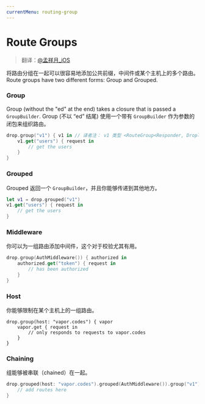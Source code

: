 ```yaml
---
currentMenu: routing-group
---
```


# Route Groups

> 翻译：[@孟祥月_iOS](http://weibo.com/u/1750643861)

将路由分组在一起可以很容易地添加公共前缀，中间件或某个主机上的多个路由。
Route groups have two different forms: Group and Grouped.

### Group

Group (without the "ed" at the end) takes a closure that is passed a `GroupBuilder`.
Group (不以 “ed” 结尾) 使用一个带有 `GroupBuilder` 作为参数的闭包来组织路由。

```swift
drop.group("v1") { v1 in // 译者注： v1 类型 <RouteGroup<Responder, Droplet> 与上面有点出入
    v1.get("users") { request in
        // get the users
    }
}
```

### Grouped

Grouped 返回一个 `GroupBuilder`，并且你能够传递到其他地方。

```swift
let v1 = drop.grouped("v1")
v1.get("users") { request in
    // get the users
}
```

### Middleware

你可以为一组路由添加中间件，这个对于校验尤其有用。

```swift
drop.group(AuthMiddleware()) { authorized in
    authorized.get("token") { request in
        // has been authorized
    }
}
```

### Host

你能够限制在某个主机上的一组路由。

```
drop.group(host: "vapor.codes") { vapor
    vapor.get { request in
        // only responds to requests to vapor.codes
    }
}
```

### Chaining

组能够被串联（chained）在一起。

```swift
drop.grouped(host: "vapor.codes").grouped(AuthMiddleware()).group("v1") { authedSecureV1 in
    // add routes here
}
```

